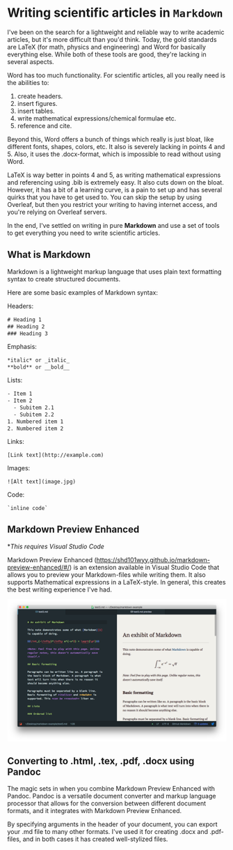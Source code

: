 # Writing scientific articles in `Markdown`

I've been on the search for a lightweight and reliable way to write academic articles, but it's more difficult than you'd think. Today, the gold standards are LaTeX (for math, physics and engineering) and Word for basically everything else. While both of these tools are good, they're lacking in several aspects.

Word has too much functionality. For scientific articles, all you really need is the abilities to:
1. create headers.
2. insert figures.
3. insert tables.
4. write mathematical expressions/chemical formulae etc.
5. reference and cite.

Beyond this, Word offers a bunch of things which really is just bloat, like different fonts, shapes, colors, etc. It also is severely lacking in points 4 and 5. Also, it uses the .docx-format, which is impossible to read without using Word.

LaTeX is way better in points 4 and 5, as writing mathematical expressions and referencing using .bib is extremely easy. It also cuts down on the bloat. However, it has a bit of a learning curve, is a pain to set up and has several quirks that you have to get used to. You can skip the setup by using Overleaf, but then you restrict your writing to having internet access, and you're relying on Overleaf servers.

In the end, I've settled on writing in pure **Markdown** and use a set of tools to get everything you need to write scientific articles.

## What is Markdown
Markdown is a lightweight markup language that uses plain text formatting syntax to create structured documents.

Here are some basic examples of Markdown syntax:

Headers:
```
# Heading 1
## Heading 2
### Heading 3
```
Emphasis:
```
*italic* or _italic_
**bold** or __bold__
```
Lists:
```
- Item 1
- Item 2
  - Subitem 2.1
  - Subitem 2.2
1. Numbered item 1
2. Numbered item 2
```
Links:
```
[Link text](http://example.com)
```
Images:
```
![Alt text](image.jpg)
```
Code:
```
`inline code`
```

## Markdown Preview Enhanced 
**This requires Visual Studio Code*

Markdown Preview Enhanced (https://shd101wyy.github.io/markdown-preview-enhanced/#/) is an extension available in Visual Studio Code that allows you to preview your Markdown-files while writing them. It also supports Mathematical expressions in a LaTeX-style. In general, this creates the best writing experience I've had.

![MPE](../img/MPE.png)

## Converting to .html, .tex, .pdf, .docx using Pandoc

The magic sets in when you combine Markdown Preview Enhanced with Pandoc. Pandoc is a versatile document converter and markup language processor that allows for the conversion between different document formats, and it integrates with Markdown Preview Enhanced.

By specifying arguments in the header of your document, you can export your .md file to many other formats. I've used it for creating .docx and .pdf-files, and in both cases it has created well-stylized files.

<div>
    <img source="../img/md_word.png">
    <img source="../img/md_pdf.png">
</div>